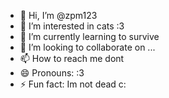 - 👋 Hi, I’m @zpm123
- 👀 I’m interested in cats :3
- 🌱 I’m currently learning to survive
- 💞️ I’m looking to collaborate on ...
- 📫 How to reach me dont
- 😄 Pronouns: :3
- ⚡ Fun fact: Im not dead c:
<!---
zpm123/zpm123 is a ✨ special ✨ repository because its `README.md` (this file) appears on your GitHub profile.
You can click the Preview link to take a look at your changes.
--->
